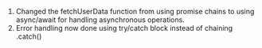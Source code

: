 1. Changed the fetchUserData function from using promise chains to using async/await for handling asynchronous operations.
2. Error handling now done using try/catch block instead of chaining .catch()